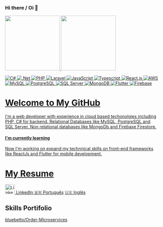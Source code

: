 ### Hi there / Oi 👋

<div>
  <a href="https://github.com/bluebetto">
  <img height="180em" src="https://github-readme-stats.vercel.app/api?username=bluebetto&show_icons=true&theme=radical&include_all_commits=true&count_private=true"/>
  <img height="180em" src="https://github-readme-stats.vercel.app/api/top-langs/?username=bluebetto&layout=compact&langs_count=7&theme=dracula&count_private=true"/>
</div>

![C#](https://img.shields.io/badge/Code-C%23-informational?style=flat&logo=php&color=512BD4)
![.Net](https://img.shields.io/badge/Framework-.Net-blue?style=flat&logo=dotnet)
![PHP](https://img.shields.io/badge/Code-PHP-informational?style=flat&logo=php&color=777BB4)
![Laravel](https://img.shields.io/badge/Framework-Laravel-informational?style=flat&logo=laravel&color=FF2D20)
![JavaScript](https://img.shields.io/badge/Code-JavaScript-informational?style=flat&logo=javascript&color=F7DF1E)
![Typescript](https://img.shields.io/badge/Database-TypeScript-Informational?style=flat&logo=typescript&color=3178C6)
![React.js](https://img.shields.io/badge/Library-ReactJs-61DAFB?logo=react&logoColor=white)
![AWS](https://img.shields.io/badge/Cloud-AWS-informational?style=flat&logo=amazon-aws&color=232F3E)
![MySQL](https://img.shields.io/badge/Database-MySQL-purple?style=flat&logo=mysql)
![PostgreSQL](https://img.shields.io/badge/Database-PostgreSQL-red?style=flat&logo=postgresql)
![SQL Server](https://img.shields.io/badge/Database-SQL_Server-blue?style=flat&logo=sqlserver)
![MongoDB](https://img.shields.io/badge/Database-MongoDB-green?style=flat&logo=mongodb)
![Flutter](https://img.shields.io/badge/Framework-Flutter-Informational?style=flat&logo=flutter&color=02569B)
![Firebase](https://img.shields.io/badge/Database-Firebase-Informational?style=flat&logo=firebase&color=DD2C00)

# Welcome to My GitHub

I'm a web developer with experience in cloud based techonolgies including PHP, C# for
backend. Relational Databases like MySQL, PostgreSQL and SQL Server. Non relational
databases like MongoDb and Firebase Firestore.

#### I'm currently learning

Now I'm working on expand my technnical skills on front-end frameworks like ReactJs
and Flutter for mobile development.

# My Resume

<a href="https://www.linkedin.com/in/roberto-goncalves/">
  <img width="32px" alt="LinkedIn" title="LinkedIn" src="https://img.icons8.com/?size=64&id=13930&format=png"/> LinkedIn
</a>
<a href="resume/Roberto_Goncalves_Carlos.pdf">🇧🇷 Português</a>
<a href="resume/Roberto_Goncalves_Carlos_en.pdf">🇺🇸 Inglês</a>

## Skills Portifolio

<a href="https://github.com/bluebetto/Order-Microservices">bluebetto/Order-Microservices</a>

<!--
**bluebetto/bluebetto** is a ✨ _special_ ✨ repository because its `README.md` (this file) appears on your GitHub profile.

Here are some ideas to get you started:

- 🔭 I’m currently working on ...
- 🌱 I’m currently learning ...
- 👯 I’m looking to collaborate on ...
- 🤔 I’m looking for help with ...
- 💬 Ask me about ...
- 📫 How to reach me: ...
- 😄 Pronouns: ...
- ⚡ Fun fact: ...
  -->
